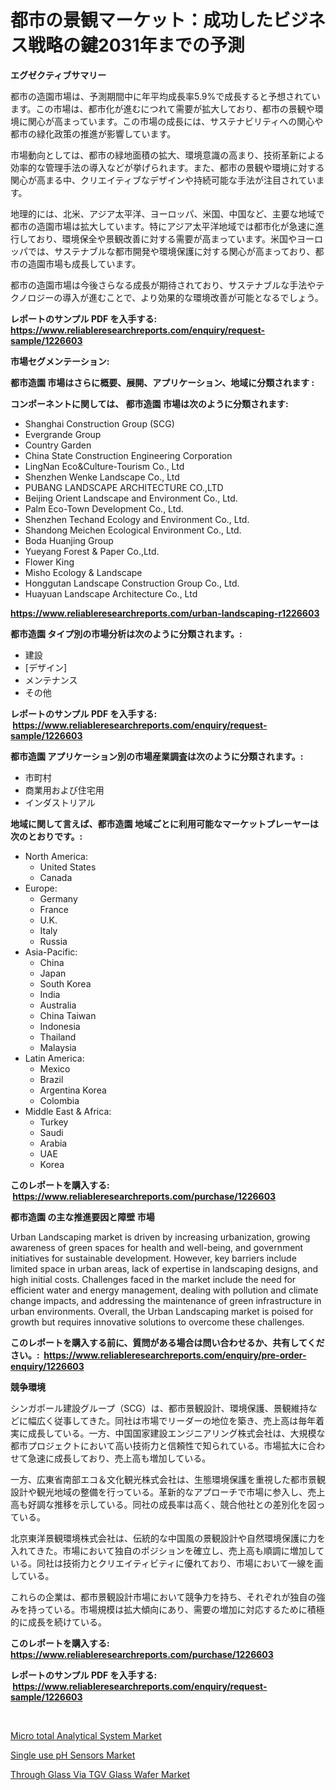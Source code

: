 <p><h1>都市の景観マーケット：成功したビジネス戦略の鍵2031年までの予測</h1></p><p><strong>エグゼクティブサマリー</strong></p>
<p><p>都市の造園市場は、予測期間中に年平均成長率5.9%で成長すると予想されています。この市場は、都市化が進むにつれて需要が拡大しており、都市の景観や環境に関心が高まっています。この市場の成長には、サステナビリティへの関心や都市の緑化政策の推進が影響しています。</p><p>市場動向としては、都市の緑地面積の拡大、環境意識の高まり、技術革新による効率的な管理手法の導入などが挙げられます。また、都市の景観や環境に対する関心が高まる中、クリエイティブなデザインや持続可能な手法が注目されています。</p><p>地理的には、北米、アジア太平洋、ヨーロッパ、米国、中国など、主要な地域で都市の造園市場は拡大しています。特にアジア太平洋地域では都市化が急速に進行しており、環境保全や景観改善に対する需要が高まっています。米国やヨーロッパでは、サステナブルな都市開発や環境保護に対する関心が高まっており、都市の造園市場も成長しています。</p><p>都市の造園市場は今後さらなる成長が期待されており、サステナブルな手法やテクノロジーの導入が進むことで、より効果的な環境改善が可能となるでしょう。</p></p>
<p><strong>レポートのサンプル PDF を入手する: <a href="https://www.reliableresearchreports.com/enquiry/request-sample/1226603">https://www.reliableresearchreports.com/enquiry/request-sample/1226603</a></strong></p>
<p><strong>市場セグメンテーション:</strong></p>
<p><strong> 都市造園 市場はさらに概要、展開、アプリケーション、地域に分類されます :</strong></p>
<p><strong>コンポーネントに関しては、 都市造園 市場は次のように分類されます: &nbsp;</strong></p>
<p><ul><li>Shanghai Construction Group (SCG)</li><li>Evergrande Group</li><li>Country Garden</li><li>China State Construction Engineering Corporation</li><li>LingNan Eco&Culture-Tourism Co., Ltd</li><li>Shenzhen Wenke Landscape Co., Ltd</li><li>PUBANG LANDSCAPE ARCHITECTURE CO.,LTD</li><li>Beijing Orient Landscape and Environment Co., Ltd.</li><li>Palm Eco-Town Development Co., Ltd.</li><li>Shenzhen Techand Ecology and Environment Co., Ltd.</li><li>Shandong Meichen Ecological Environment Co., Ltd.</li><li>Boda Huanjing Group</li><li>Yueyang Forest & Paper Co.,Ltd.</li><li>Flower King</li><li>Misho Ecology & Landscape</li><li>Honggutan Landscape Construction Group Co., Ltd.</li><li>Huayuan Landscape Architecture Co., Ltd</li></ul></p>
<p><strong><a href="https://www.reliableresearchreports.com/urban-landscaping-r1226603">https://www.reliableresearchreports.com/urban-landscaping-r1226603</a></strong></p>
<p><strong> 都市造園 タイプ別の市場分析は次のように分類されます。:</strong></p>
<p><ul><li>建設</li><li>[デザイン]</li><li>メンテナンス</li><li>その他</li></ul></p>
<p><strong>レポートのサンプル PDF を入手する: &nbsp;<a href="https://www.reliableresearchreports.com/enquiry/request-sample/1226603">https://www.reliableresearchreports.com/enquiry/request-sample/1226603</a></strong></p>
<p><strong> 都市造園 アプリケーション別の市場産業調査は次のように分類されます。:</strong></p>
<p><ul><li>市町村</li><li>商業用および住宅用</li><li>インダストリアル</li></ul></p>
<p><strong>地域に関して言えば、都市造園 地域ごとに利用可能なマーケットプレーヤーは次のとおりです。:</strong></p>
<p><ul>
    <li>
        North America:
        <ul>
            <li>United States</li>
            <li>Canada</li>
        </ul>
    </li>
    <li>
        Europe:
        <ul>
            <li>Germany</li>
            <li>France</li>
            <li>U.K.</li>
            <li>Italy</li>
            <li>Russia</li>
        </ul>
    </li>
    <li>
        Asia-Pacific:
        <ul>
            <li>China</li>
            <li>Japan</li>
            <li>South Korea</li>
            <li>India</li>
            <li>Australia</li>
            <li>China Taiwan</li>
            <li>Indonesia</li>
            <li>Thailand</li>
            <li>Malaysia</li>
        </ul>
    </li>
    <li>
        Latin America:
        <ul>
            <li>Mexico</li>
            <li>Brazil</li>
            <li>Argentina Korea</li>
            <li>Colombia</li>
        </ul>
    </li>
    <li>
        Middle East & Africa:
        <ul>
            <li>Turkey</li>
            <li>Saudi</li>
            <li>Arabia</li>
            <li>UAE</li>
            <li>Korea</li>
        </ul>
    </li>
    </ul></p>
<p><strong>このレポートを購入する: &nbsp;<a href="https://www.reliableresearchreports.com/purchase/1226603">https://www.reliableresearchreports.com/purchase/1226603</a></strong></p>
<p><strong>都市造園 の主な推進要因と障壁 市場</strong></p>
<p><p>Urban Landscaping market is driven by increasing urbanization, growing awareness of green spaces for health and well-being, and government initiatives for sustainable development. However, key barriers include limited space in urban areas, lack of expertise in landscaping designs, and high initial costs. Challenges faced in the market include the need for efficient water and energy management, dealing with pollution and climate change impacts, and addressing the maintenance of green infrastructure in urban environments. Overall, the Urban Landscaping market is poised for growth but requires innovative solutions to overcome these challenges.</p></p>
<p><strong>このレポートを購入する前に、質問がある場合は問い合わせるか、共有してください。:&nbsp; <a href="https://www.reliableresearchreports.com/enquiry/pre-order-enquiry/1226603">https://www.reliableresearchreports.com/enquiry/pre-order-enquiry/1226603</a></strong></p>
<p><strong>競争環境</strong></p>
<p><p>シンガポール建設グループ（SCG）は、都市景観設計、環境保護、景観維持などに幅広く従事してきた。同社は市場でリーダーの地位を築き、売上高は毎年着実に成長している。一方、中国国家建設エンジニアリング株式会社は、大規模な都市プロジェクトにおいて高い技術力と信頼性で知られている。市場拡大に合わせて急速に成長しており、売上高も増加している。</p><p>一方、広東省南部エコ＆文化観光株式会社は、生態環境保護を重視した都市景観設計や観光地域の整備を行っている。革新的なアプローチで市場に参入し、売上高も好調な推移を示している。同社の成長率は高く、競合他社との差別化を図っている。</p><p>北京東洋景観環境株式会社は、伝統的な中国風の景観設計や自然環境保護に力を入れてきた。市場において独自のポジションを確立し、売上高も順調に増加している。同社は技術力とクリエイティビティに優れており、市場において一線を画している。</p><p>これらの企業は、都市景観設計市場において競争力を持ち、それぞれが独自の強みを持っている。市場規模は拡大傾向にあり、需要の増加に対応するために積極的に成長を続けている。</p></p>
<p><strong>このレポートを購入する: &nbsp; <a href="https://www.reliableresearchreports.com/purchase/1226603">https://www.reliableresearchreports.com/purchase/1226603</a></strong></p>
<p><strong>レポートのサンプル PDF を入手する: &nbsp;<a href="https://www.reliableresearchreports.com/enquiry/request-sample/1226603">https://www.reliableresearchreports.com/enquiry/request-sample/1226603</a></strong><strong></strong></p>
<p>&nbsp;</p>
<p><p><a href="https://extreme-scabiosa-c81.notion.site/Micro-total-Analytical-System-Market-Report-Reveals-the-Latest-Trends-And-Growth-Opportunities-of-th-3d2d66961cef41859b91443c1fc2d581">Micro total Analytical System Market</a></p><p><a href="https://carnation-joke-41f.notion.site/Single-use-pH-Sensors-Market-The-Key-To-Successful-Business-Strategy-Forecast-Till-2031-c6b8ae9744f0499cb9e70d030676d6e7">Single use pH Sensors Market</a></p><p><a href="https://adventurous-uranium-ef9.notion.site/Through-Glass-Via-TGV-Glass-Wafer-Market-Trends-Forecast-and-Competitive-Analysis-to-2031-acfa3a917dd64eb5ada91fb20a8794c2">Through Glass Via TGV Glass Wafer Market</a></p></p>